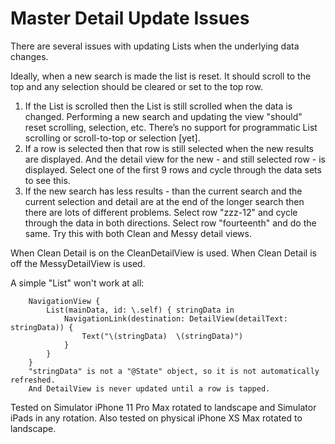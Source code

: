 #  Master Detail Update Issues

There are several issues with updating Lists when the underlying data changes.

Ideally, when a new search is made the list is reset.  It should scroll to the top and any selection should be cleared or set to the top row.

1. If the List is scrolled then the List is still scrolled when the data is changed.  Performing a new search and updating the view "should" reset scrolling, selection, etc.  There’s no support for programmatic List scrolling or scroll-to-top or selection [yet].
2. If a row is selected then that row is still selected when the new results are displayed.  And the detail view for the new - and still selected row - is displayed.  Select one of the first 9 rows and cycle through the data sets to see this.
3. If the new search has less results - than the current search and the current selection and detail are at the end of the longer search then there are lots of different problems.  Select row "zzz-12" and cycle through the data in both directions.  Select row "fourteenth" and do the same.  Try this with both Clean and Messy detail views.

When Clean Detail is on the CleanDetailView is used.  When Clean Detail is off the MessyDetailView is used.

A simple "List" won't work at all:
```
    NavigationView {
        List(mainData, id: \.self) { stringData in
            NavigationLink(destination: DetailView(detailText: stringData)) {
                Text("\(stringData)  \(stringData)")
            }
        }
    }
    "stringData" is not a "@State" object, so it is not automatically refreshed.
    And DetailView is never updated until a row is tapped.
```
Tested on Simulator iPhone 11 Pro Max rotated to landscape and Simulator iPads in any rotation.
Also tested on physical iPhone XS Max rotated to landscape.
